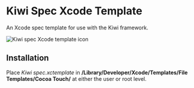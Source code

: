 Kiwi Spec Xcode Template
========================

An Xcode spec template for use with the Kiwi framework.

![Kiwi spec Xcode template icon](http://lanausee.com/images/kiwi.png)


Installation
------------
Place *Kiwi spec.xctemplate* in **/Library/Developer/Xcode/Templates/File Templates/Cocoa Touch/** at either the user or root level.